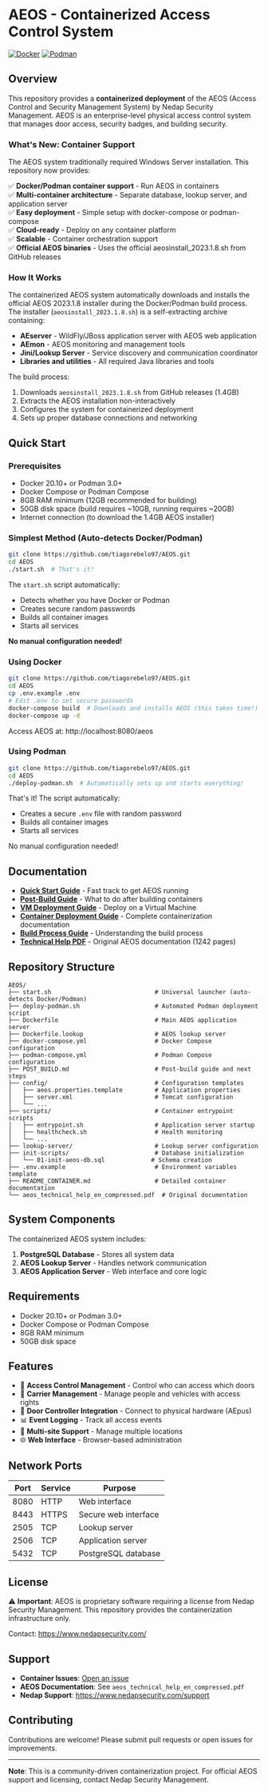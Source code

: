 # AEOS - Containerized Access Control System

[![Docker](https://img.shields.io/badge/Docker-Compatible-blue.svg)](https://www.docker.com/)
[![Podman](https://img.shields.io/badge/Podman-Compatible-purple.svg)](https://podman.io/)

## Overview

This repository provides a **containerized deployment** of the AEOS (Access Control and Security Management System) by Nedap Security Management. AEOS is an enterprise-level physical access control system that manages door access, security badges, and building security.

### What's New: Container Support

The AEOS system traditionally required Windows Server installation. This repository now provides:

✅ **Docker/Podman container support** - Run AEOS in containers  
✅ **Multi-container architecture** - Separate database, lookup server, and application server  
✅ **Easy deployment** - Simple setup with docker-compose or podman-compose  
✅ **Cloud-ready** - Deploy on any container platform  
✅ **Scalable** - Container orchestration support  
✅ **Official AEOS binaries** - Uses the official aeosinstall_2023.1.8.sh from GitHub releases

### How It Works

The containerized AEOS system automatically downloads and installs the official AEOS 2023.1.8 installer during the Docker/Podman build process. The installer (`aeosinstall_2023.1.8.sh`) is a self-extracting archive containing:

- **AEserver** - WildFly/JBoss application server with AEOS web application
- **AEmon** - AEOS monitoring and management tools
- **Jini/Lookup Server** - Service discovery and communication coordinator
- **Libraries and utilities** - All required Java libraries and tools

The build process:
1. Downloads `aeosinstall_2023.1.8.sh` from GitHub releases (1.4GB)
2. Extracts the AEOS installation non-interactively
3. Configures the system for containerized deployment
4. Sets up proper database connections and networking  

## Quick Start

### Prerequisites

- Docker 20.10+ or Podman 3.0+
- Docker Compose or Podman Compose
- 8GB RAM minimum (12GB recommended for building)
- 50GB disk space (build requires ~10GB, running requires ~20GB)
- Internet connection (to download the 1.4GB AEOS installer)

### Simplest Method (Auto-detects Docker/Podman)

```bash
git clone https://github.com/tiagorebelo97/AEOS.git
cd AEOS
./start.sh  # That's it!
```

The `start.sh` script automatically:
- Detects whether you have Docker or Podman
- Creates secure random passwords
- Builds all container images
- Starts all services

**No manual configuration needed!**

### Using Docker

```bash
git clone https://github.com/tiagorebelo97/AEOS.git
cd AEOS
cp .env.example .env
# Edit .env to set secure passwords
docker-compose build  # Downloads and installs AEOS (this takes time!)
docker-compose up -d
```

Access AEOS at: http://localhost:8080/aeos

### Using Podman

```bash
git clone https://github.com/tiagorebelo97/AEOS.git
cd AEOS
./deploy-podman.sh  # Automatically sets up and starts everything!
```

That's it! The script automatically:
- Creates a secure `.env` file with random password
- Builds all container images
- Starts all services

No manual configuration needed!

## Documentation

- **[Quick Start Guide](QUICKSTART.md)** - Fast track to get AEOS running
- **[Post-Build Guide](POST_BUILD.md)** - What to do after building containers
- **[VM Deployment Guide](VM_DEPLOYMENT.md)** - Deploy on a Virtual Machine
- **[Container Deployment Guide](README_CONTAINER.md)** - Complete containerization documentation
- **[Build Process Guide](BUILD.md)** - Understanding the build process
- **[Technical Help PDF](aeos_technical_help_en_compressed.pdf)** - Original AEOS documentation (1242 pages)

## Repository Structure

```
AEOS/
├── start.sh                             # Universal launcher (auto-detects Docker/Podman)
├── deploy-podman.sh                     # Automated Podman deployment script
├── Dockerfile                           # Main AEOS application server
├── Dockerfile.lookup                    # AEOS lookup server
├── docker-compose.yml                   # Docker Compose configuration
├── podman-compose.yml                   # Podman Compose configuration
├── POST_BUILD.md                        # Post-build guide and next steps
├── config/                              # Configuration templates
│   ├── aeos.properties.template         # Application properties
│   ├── server.xml                       # Tomcat configuration
│   └── ...
├── scripts/                             # Container entrypoint scripts
│   ├── entrypoint.sh                    # Application server startup
│   ├── healthcheck.sh                   # Health monitoring
│   └── ...
├── lookup-server/                       # Lookup server configuration
├── init-scripts/                        # Database initialization
│   └── 01-init-aeos-db.sql             # Schema creation
├── .env.example                         # Environment variables template
├── README_CONTAINER.md                  # Detailed container documentation
└── aeos_technical_help_en_compressed.pdf  # Original documentation

```

## System Components

The containerized AEOS system includes:

1. **PostgreSQL Database** - Stores all system data
2. **AEOS Lookup Server** - Handles network communication
3. **AEOS Application Server** - Web interface and core logic

## Requirements

- Docker 20.10+ or Podman 3.0+
- Docker Compose or Podman Compose
- 8GB RAM minimum
- 50GB disk space

## Features

- 🔐 **Access Control Management** - Control who can access which doors
- 👥 **Carrier Management** - Manage people and vehicles with access rights
- 🚪 **Door Controller Integration** - Connect to physical hardware (AEpus)
- 📊 **Event Logging** - Track all access events
- 🔄 **Multi-site Support** - Manage multiple locations
- 🌐 **Web Interface** - Browser-based administration

## Network Ports

| Port | Service | Purpose |
|------|---------|---------|
| 8080 | HTTP | Web interface |
| 8443 | HTTPS | Secure web interface |
| 2505 | TCP | Lookup server |
| 2506 | TCP | Application server |
| 5432 | TCP | PostgreSQL database |

## License

⚠️ **Important**: AEOS is proprietary software requiring a license from Nedap Security Management. This repository provides the containerization infrastructure only.

Contact: https://www.nedapsecurity.com/

## Support

- **Container Issues**: [Open an issue](https://github.com/tiagorebelo97/AEOS/issues)
- **AEOS Documentation**: See `aeos_technical_help_en_compressed.pdf`
- **Nedap Support**: https://www.nedapsecurity.com/support

## Contributing

Contributions are welcome! Please submit pull requests or open issues for improvements.

---

**Note**: This is a community-driven containerization project. For official AEOS support and licensing, contact Nedap Security Management.